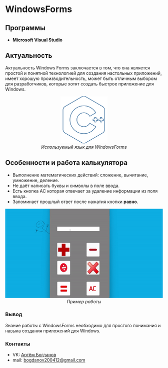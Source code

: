# WindowsForms
## Программы
- **Microsoft Visual Studio**
## Актуальность
Актуальность Windows Forms заключается в том, что она является простой и понятной технологией для создания настольных приложений, имеет хорошую производительность, может быть отличным выбором для разработчиков, которые хотят создать быстрое приложение для Windows.
<p align="center">
<img src="https://raw.githubusercontent.com/devicons/devicon/1119b9f84c0290e0f0b38982099a2bd027a48bf1/icons/cplusplus/cplusplus-line.svg" width="150" height="150" alt=""><br>
<i>Используемый язык для WindowsForms</i>
</p>  


## Особенности и работа калькулятора

* Выполнение математических действий: сложение, вычитание, умножение, деление.
* Не даёт написать буквы и символы в поле ввода.
* Есть кнопка АС которая отвечает за удаление информации из поля ввода.
* Запоминает прошлый ответ после нажатия кнопки **равно**.


<p align="center">
<img src="Examples/GIF_Calk.gif" alt=""><br>
<i>Пример работы</i>
</p>

### Вывод

Знание работы с WindowsForms необходимо для простого понимания и навыка создания приложений для Windows.

### Контакты
* VK: <a href="https://vk.com/doobada">Артём Богданов</a>
* mail: bogdanov200412@gmail.com


